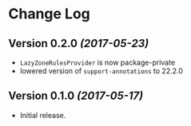 Change Log
==========

Version 0.2.0 *(2017-05-23)*
----------------------------

- `LazyZoneRulesProvider` is now package-private
- lowered version of `support-annotations` to 22.2.0


Version 0.1.0 *(2017-05-17)*
----------------------------

- Initial release.
